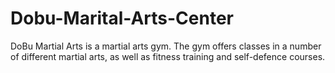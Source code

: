 # Dobu-Marital-Arts-Center
DoBu Martial Arts is a martial arts gym. The gym offers classes in a number of different  martial arts, as well as fitness training and self-defence courses.
